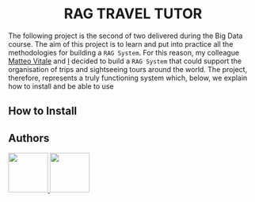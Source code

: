 # <div align="center"> RAG TRAVEL TUTOR </div>
The following project is the second of two delivered during the Big Data course. The aim of this project is to learn and put into practice all the methodologies for building a `RAG System`. For this reason, my colleague [Matteo Vitale](https://github.com/MatVitale6) and [I](https://github.com/AntonioSouls) decided to build a `RAG System` that could support the organisation of trips and sightseeing tours around the world.
The project, therefore, represents a truly functioning system which, below, we explain how to install and be able to use

## How to Install

## Authors
<a href="https://github.com/AntonioSouls">
  <img src="https://github.com/AntonioSouls.png" width="80">
</a>
<a href="https://github.com/MatVitale6">
  <img src="https://github.com/MatVitale6.png" width="80">
</a>

